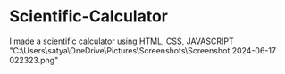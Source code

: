 # Scientific-Calculator
I made a scientific calculator using HTML, CSS, JAVASCRIPT
"C:\Users\satya\OneDrive\Pictures\Screenshots\Screenshot 2024-06-17 022323.png"
